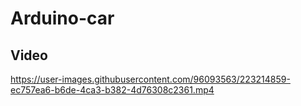 # Arduino-car

## Video
https://user-images.githubusercontent.com/96093563/223214859-ec757ea6-b6de-4ca3-b382-4d76308c2361.mp4


